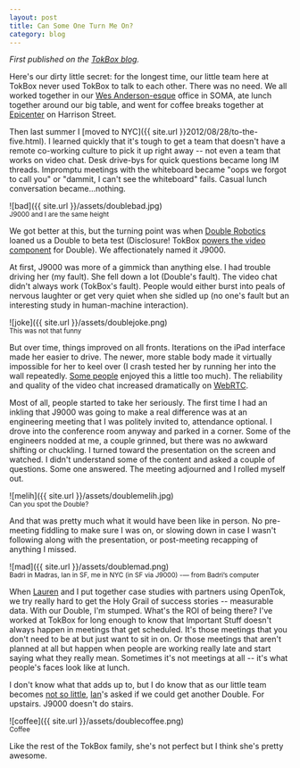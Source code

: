 ```yaml
---
layout: post
title: Can Some One Turn Me On?
category: blog
---
```

*First published on the [TokBox blog](http://www.tokbox.com/blog/can-some-one-turn-me-on/).* 

Here's our dirty little secret: for the longest time, our little team here at TokBox never used TokBox to talk to each other. There was no need. We all worked together in our [Wes Anderson-esque](http://flavorwire.com/383699/exclusive-illustrated-floor-plans-for-wes-anderson-films/view-all) office in SOMA, ate lunch together around our big table, and went for coffee breaks together at [Epicenter](http://www.yelp.com/biz/epicenter-cafe-san-francisco) on Harrison Street.

Then last summer I [moved to NYC]({{ site.url }}2012/08/28/to-the-five.html). I learned quickly that it's tough to get a team that doesn't have a remote co-working culture to pick it up right away -- not even a team that works on video chat. Desk drive-bys for quick questions became long IM threads. Impromptu meetings with the whiteboard became "oops we forgot to call you" or "dammit, I can't see the whiteboard" fails. Casual lunch conversation became...nothing.

![bad]({{ site.url }}/assets/doublebad.jpg)
<br>
<sub>J9000 and I are the same height</sub>

We got better at this, but the turning point was when [Double Robotics](http://www.doublerobotics.com/) loaned us a Double to beta test (Disclosure! TokBox [powers the video component](http://tokbox.com/customer-stories#doublerobotics) for Double). We affectionately named it J9000.

At first, J9000 was more of a gimmick than anything else. I had trouble driving her (my fault). She fell down a lot (Double's fault). The video chat didn't always work (TokBox's fault). People would either burst into peals of nervous laughter or get very quiet when she sidled up (no one's fault but an interesting study in human-machine interaction).

![joke]({{ site.url }}/assets/doublejoke.png)
<br>
<sub>This was not that funny</sub>

But over time, things improved on all fronts. Iterations on the iPad interface made her easier to drive. The newer, more stable body made it virtually impossible for her to keel over (I crash tested her by running her into the wall repeatedly.  [Some people](https://twitter.com/aoberoi) enjoyed this a little too much). The reliability and quality of the video chat increased dramatically on [WebRTC](http://www.tokbox.com/blog/opentok-on-webrtc-offering-the-technology-of-tomorrow-today/).

Most of all, people started to take her seriously. The first time I had an inkling that J9000 was going to make a real difference was at an engineering meeting that I was politely invited to, attendance optional. I drove into the conference room anyway and parked in a corner. Some of the engineers nodded at me, a couple grinned, but there was no awkward shifting or chuckling. I turned toward the presentation on the screen and watched. I didn't understand some of the content and asked a couple of questions. Some one answered. The meeting adjourned and I rolled myself out.

![melih]({{ site.url }}/assets/doublemelih.jpg)
<br>
<sub>Can you spot the Double?</sub>

And that was pretty much what it would have been like in person. No pre-meeting fiddling to make sure I was on, or slowing down in case I wasn't following along with the presentation, or post-meeting recapping of anything I missed.

![mad]({{ site.url }}/assets/doublemad.png)
<br>
<sub>Badri in Madras, Ian in SF, me in NYC (in SF via J9000) -— from Badri’s computer</sub>

When [Lauren](www.linkedin.com/in/laurenbslattery) and I put together case studies with partners using OpenTok, we try really hard to get the Holy Grail of success stories -- measurable data. With our Double, I'm stumped. What's the ROI of being there? I've worked at TokBox for long enough to know that Important Stuff doesn't always happen in meetings that get scheduled. It's those meetings that you don't need to be at but just want to sit in on. Or those meetings that aren't planned at all but happen when people are working really late and start saying what they really mean. Sometimes it's not meetings at all -- it's what people's faces look like at lunch.

I don't know what that adds up to, but I do know that as our little team becomes [not so little](http://tokbox.com/careers), [Ian](http://www.linkedin.com/in/iansmall)'s asked if we could get another Double. For upstairs.  J9000 doesn't do stairs.


![coffee]({{ site.url }}/assets/doublecoffee.png)
<br>
<sub>Coffee</sub>

Like the rest of the TokBox family, she's not perfect but I think she's pretty awesome.

